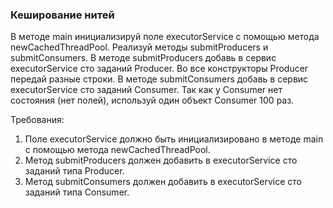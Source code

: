 
### Кеширование нитей

В методе main инициализируй поле executorService с помощью метода newCachedThreadPool.
Реализуй методы submitProducers и submitConsumers.
В методе submitProducers добавь в сервис executorService сто заданий Producer.
Во все конструкторы Producer передай разные строки.
В методе submitConsumers добавь в сервис executorService сто заданий Consumer.
Так как у Consumer нет состояния (нет полей), используй один объект Consumer 100 раз.


Требования:
1.	Поле executorService должно быть инициализировано в методе main с помощью метода newCachedThreadPool.
2.	Метод submitProducers должен добавить в executorService сто заданий типа Producer.
3.	Метод submitConsumers должен добавить в executorService сто заданий типа Consumer.


